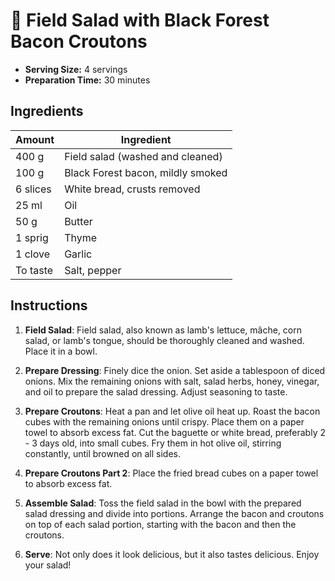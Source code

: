 # :leafy_green: Field Salad with Black Forest Bacon Croutons

- **Serving Size:** 4 servings
- **Preparation Time:** 30 minutes

## Ingredients

| Amount       | Ingredient                                |
|--------------|-------------------------------------------|
| 400 g        | Field salad (washed and cleaned)          |
| 100 g        | Black Forest bacon, mildly smoked         |
| 6 slices     | White bread, crusts removed               |
| 25 ml        | Oil                                       |
| 50 g         | Butter                                    |
| 1 sprig      | Thyme                                     |
| 1 clove      | Garlic                                    |
| To taste     | Salt, pepper                              |

## Instructions

1. **Field Salad**: Field salad, also known as lamb's lettuce, mâche, corn salad, or lamb's tongue, should be thoroughly cleaned and washed. Place it in a bowl.

2. **Prepare Dressing**: Finely dice the onion. Set aside a tablespoon of diced onions. Mix the remaining onions with salt, salad herbs, honey, vinegar, and oil to prepare the salad dressing. Adjust seasoning to taste.

3. **Prepare Croutons**: Heat a pan and let olive oil heat up. Roast the bacon cubes with the remaining onions until crispy. Place them on a paper towel to absorb excess fat. Cut the baguette or white bread, preferably 2 - 3 days old, into small cubes. Fry them in hot olive oil, stirring constantly, until browned on all sides.

4. **Prepare Croutons Part 2**: Place the fried bread cubes on a paper towel to absorb excess fat.

5. **Assemble Salad**: Toss the field salad in the bowl with the prepared salad dressing and divide into portions. Arrange the bacon and croutons on top of each salad portion, starting with the bacon and then the croutons.

6. **Serve**: Not only does it look delicious, but it also tastes delicious. Enjoy your salad!

